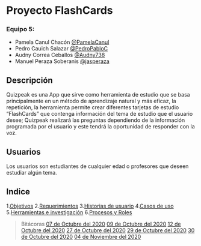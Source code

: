 # Proyecto FlashCards
### Equipo 5:
- Pamela Canul Chacón [@PamelaCanul](http://github.com/PamelaCanul "@PamelaCanul")
- Pedro Cauich Salazar [@PedroPabloC](http://github.com/PedroPabloC "@PedroPabloC")
- Audny Correa Ceballos [@Audny738](https://github.com/Audny738 "@Audny738")
- Manuel Peraza Soberanis [@jasperaza](http://https://github.com/jasperaza "@jasperaza")

## Descripción 
Quizpeak es una App que sirve como herramienta de estudio que se basa principalmente en un método de aprendizaje natural y más eficaz, la repetición, la herramienta permite crear diferentes tarjetas de estudio “FlashCards” que contenga información del tema de estudio que el usuario desee; Quizpeak realizará las preguntas dependiendo de la información programada por el usuario y este tendrá la oportunidad de responder con la voz.

## Usuarios
Los usuarios son estudiantes de cualquier edad o profesores que deseen estudiar algún tema.

## Indice

1.[Objetivos](https://github.com/Audny738/POO_Project/blob/master/DOCUMENTACIÓN/1.%20Objetivos.md "Objetivos")
2.[Requerimientos](https://github.com/Audny738/POO_Project/blob/master/DOCUMENTACIÓN/2.%20Requerimientos.md "Requerimientos")
3.[Historias de usuario](https://github.com/Audny738/POO_Project/blob/master/DOCUMENTACIÓN/3.%20Historias%20de%20Usuario.md "Historias de usuario")
4.[Casos de uso](https://github.com/Audny738/POO_Project/blob/master/DOCUMENTACIÓN/4.%20CasosDeUso.md "Casos de uso")
5.[Herramientas e investigación](https://github.com/Audny738/POO_Project/blob/master/DOCUMENTACIÓN/5.%20Herramientas%20e%20investigacion.md "Herramientas e investigación")
6.[Procesos y Roles](https://github.com/Audny738/POO_Project/blob/master/DOCUMENTACIÓN/6.%20Procesos%20y%20Roles.md "Procesos y Roles")


>Bitácoras
[07 de Octubre del 2020](https://github.com/Audny738/POO_Project/blob/master/DOCUMENTACIÓN/BITÁCORAS/Bitácora%2007%20de%20octubre%20del%202020.md)
[09 de Octubre del 2020](https://github.com/Audny738/POO_Project/blob/master/DOCUMENTACIÓN/BITÁCORAS/Bitácora%2009%20de%20octubre%20del%202020.md)
[12 de Octubre del 2020](https://github.com/Audny738/POO_Project/blob/master/DOCUMENTACIÓN/BITÁCORAS/Bitácora%2012%20de%20octubre%20del%202020.md)
[27 de Octubre del 2020](https://github.com/Audny738/POO_Project/blob/master/DOCUMENTACIÓN/BITÁCORAS/Bitácora%2027%20de%20octubre%20del%202020.md)
[29 de Octubre del 2020](https://github.com/Audny738/POO_Project/blob/master/DOCUMENTACIÓN/BITÁCORAS/Bitácora%2029%20de%20octubre%20del%202020.md)
[30 de Octubre del 2020](https://github.com/Audny738/POO_Project/blob/master/DOCUMENTACIÓN/BITÁCORAS/Bitácora%2030%20de%20octubre%20del%202020.md)
[04 de Noviembre del 2020](https://github.com/Audny738/POO_Project/blob/master/DOCUMENTACIÓN/BITÁCORAS/Bitácora%2004%20de%20noviembre%20del%202020.md)